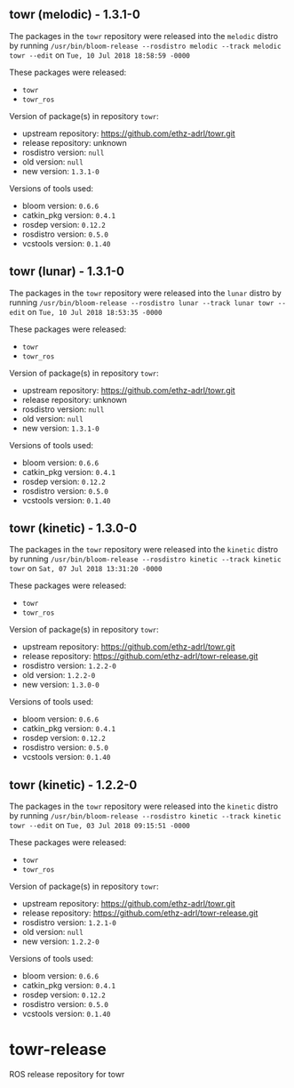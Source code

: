 ## towr (melodic) - 1.3.1-0

The packages in the `towr` repository were released into the `melodic` distro by running `/usr/bin/bloom-release --rosdistro melodic --track melodic towr --edit` on `Tue, 10 Jul 2018 18:58:59 -0000`

These packages were released:
- `towr`
- `towr_ros`

Version of package(s) in repository `towr`:

- upstream repository: https://github.com/ethz-adrl/towr.git
- release repository: unknown
- rosdistro version: `null`
- old version: `null`
- new version: `1.3.1-0`

Versions of tools used:

- bloom version: `0.6.6`
- catkin_pkg version: `0.4.1`
- rosdep version: `0.12.2`
- rosdistro version: `0.5.0`
- vcstools version: `0.1.40`


## towr (lunar) - 1.3.1-0

The packages in the `towr` repository were released into the `lunar` distro by running `/usr/bin/bloom-release --rosdistro lunar --track lunar towr --edit` on `Tue, 10 Jul 2018 18:53:35 -0000`

These packages were released:
- `towr`
- `towr_ros`

Version of package(s) in repository `towr`:

- upstream repository: https://github.com/ethz-adrl/towr.git
- release repository: unknown
- rosdistro version: `null`
- old version: `null`
- new version: `1.3.1-0`

Versions of tools used:

- bloom version: `0.6.6`
- catkin_pkg version: `0.4.1`
- rosdep version: `0.12.2`
- rosdistro version: `0.5.0`
- vcstools version: `0.1.40`


## towr (kinetic) - 1.3.0-0

The packages in the `towr` repository were released into the `kinetic` distro by running `/usr/bin/bloom-release --rosdistro kinetic --track kinetic towr` on `Sat, 07 Jul 2018 13:31:20 -0000`

These packages were released:
- `towr`
- `towr_ros`

Version of package(s) in repository `towr`:

- upstream repository: https://github.com/ethz-adrl/towr.git
- release repository: https://github.com/ethz-adrl/towr-release.git
- rosdistro version: `1.2.2-0`
- old version: `1.2.2-0`
- new version: `1.3.0-0`

Versions of tools used:

- bloom version: `0.6.6`
- catkin_pkg version: `0.4.1`
- rosdep version: `0.12.2`
- rosdistro version: `0.5.0`
- vcstools version: `0.1.40`


## towr (kinetic) - 1.2.2-0

The packages in the `towr` repository were released into the `kinetic` distro by running `/usr/bin/bloom-release --rosdistro kinetic --track kinetic towr --edit` on `Tue, 03 Jul 2018 09:15:51 -0000`

These packages were released:
- `towr`
- `towr_ros`

Version of package(s) in repository `towr`:

- upstream repository: https://github.com/ethz-adrl/towr.git
- release repository: https://github.com/ethz-adrl/towr-release.git
- rosdistro version: `1.2.1-0`
- old version: `null`
- new version: `1.2.2-0`

Versions of tools used:

- bloom version: `0.6.6`
- catkin_pkg version: `0.4.1`
- rosdep version: `0.12.2`
- rosdistro version: `0.5.0`
- vcstools version: `0.1.40`


# towr-release
ROS release repository for towr
